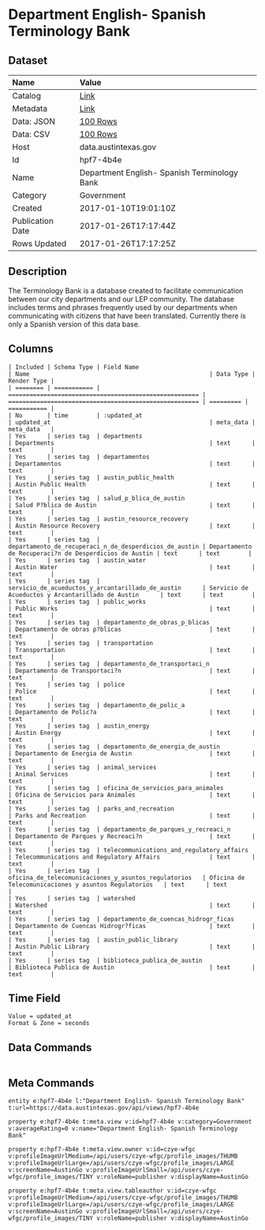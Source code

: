 # Department English- Spanish Terminology Bank

## Dataset

| Name | Value |
| :--- | :---- |
| Catalog | [Link](https://catalog.data.gov/dataset/department-english-spanish-terminology-bank) |
| Metadata | [Link](https://data.austintexas.gov/api/views/hpf7-4b4e) |
| Data: JSON | [100 Rows](https://data.austintexas.gov/api/views/hpf7-4b4e/rows.json?max_rows=100) |
| Data: CSV | [100 Rows](https://data.austintexas.gov/api/views/hpf7-4b4e/rows.csv?max_rows=100) |
| Host | data.austintexas.gov |
| Id | hpf7-4b4e |
| Name | Department English- Spanish Terminology Bank |
| Category | Government |
| Created | 2017-01-10T19:01:10Z |
| Publication Date | 2017-01-26T17:17:44Z |
| Rows Updated | 2017-01-26T17:17:25Z |

## Description

The Terminology Bank is a database created to facilitate communication between our city departments and our LEP community. The database includes terms and phrases frequently used by our departments when communicating with citizens that have been translated. Currently there is only a Spanish version of this data base.

## Columns

```ls
| Included | Schema Type | Field Name                                             | Name                                                   | Data Type | Render Type |
| ======== | =========== | ====================================================== | ====================================================== | ========= | =========== |
| No       | time        | :updated_at                                            | updated_at                                             | meta_data | meta_data   |
| Yes      | series tag  | departments                                            | Departments                                            | text      | text        |
| Yes      | series tag  | departamentos                                          | Departamentos                                          | text      | text        |
| Yes      | series tag  | austin_public_health                                   | Austin Public Health                                   | text      | text        |
| Yes      | series tag  | salud_p_blica_de_austin                                | Salud P?blica de Austin                                | text      | text        |
| Yes      | series tag  | austin_resource_recovery                               | Austin Resource Recovery                               | text      | text        |
| Yes      | series tag  | departamento_de_recuperaci_n_de_desperdicios_de_austin | Departamento de Recuperaci?n de Desperdicios de Austin | text      | text        |
| Yes      | series tag  | austin_water                                           | Austin Water                                           | text      | text        |
| Yes      | series tag  | servicio_de_acueductos_y_arcantarillado_de_austin      | Servicio de Acueductos y Arcantarillado de Austin      | text      | text        |
| Yes      | series tag  | public_works                                           | Public Works                                           | text      | text        |
| Yes      | series tag  | departamento_de_obras_p_blicas                         | Departamento de obras p?blicas                         | text      | text        |
| Yes      | series tag  | transportation                                         | Transportation                                         | text      | text        |
| Yes      | series tag  | departamento_de_transportaci_n                         | Departamento de Transportaci?n                         | text      | text        |
| Yes      | series tag  | police                                                 | Police                                                 | text      | text        |
| Yes      | series tag  | departamento_de_polic_a                                | Departamento de Polic?a                                | text      | text        |
| Yes      | series tag  | austin_energy                                          | Austin Energy                                          | text      | text        |
| Yes      | series tag  | departamento_de_energia_de_austin                      | Departamento de Energia de Austin                      | text      | text        |
| Yes      | series tag  | animal_services                                        | Animal Services                                        | text      | text        |
| Yes      | series tag  | oficina_de_servicios_para_animales                     | Oficina de Servicios para Animales                     | text      | text        |
| Yes      | series tag  | parks_and_recreation                                   | Parks and Recreation                                   | text      | text        |
| Yes      | series tag  | departamento_de_parques_y_recreaci_n                   | Departamento de Parques y Recreaci?n                   | text      | text        |
| Yes      | series tag  | telecommunications_and_regulatory_affairs              | Telecommunications and Regulatory Affairs              | text      | text        |
| Yes      | series tag  | oficina_de_telecomunicaciones_y_asuntos_regulatorios   | Oficina de Telecomunicaciones y asuntos Regulatorios   | text      | text        |
| Yes      | series tag  | watershed                                              | Watershed                                              | text      | text        |
| Yes      | series tag  | departamento_de_cuencas_hidrogr_ficas                  | Departamento de Cuencas Hidrogr?ficas                  | text      | text        |
| Yes      | series tag  | austin_public_library                                  | Austin Public Library                                  | text      | text        |
| Yes      | series tag  | biblioteca_publica_de_austin                           | Biblioteca Publica de Austin                           | text      | text        |
```

## Time Field

```ls
Value = updated_at
Format & Zone = seconds
```

## Data Commands

```ls
```

## Meta Commands

```ls
entity e:hpf7-4b4e l:"Department English- Spanish Terminology Bank" t:url=https://data.austintexas.gov/api/views/hpf7-4b4e

property e:hpf7-4b4e t:meta.view v:id=hpf7-4b4e v:category=Government v:averageRating=0 v:name="Department English- Spanish Terminology Bank"

property e:hpf7-4b4e t:meta.view.owner v:id=czye-wfgc v:profileImageUrlMedium=/api/users/czye-wfgc/profile_images/THUMB v:profileImageUrlLarge=/api/users/czye-wfgc/profile_images/LARGE v:screenName=AustinGo v:profileImageUrlSmall=/api/users/czye-wfgc/profile_images/TINY v:roleName=publisher v:displayName=AustinGo

property e:hpf7-4b4e t:meta.view.tableauthor v:id=czye-wfgc v:profileImageUrlMedium=/api/users/czye-wfgc/profile_images/THUMB v:profileImageUrlLarge=/api/users/czye-wfgc/profile_images/LARGE v:screenName=AustinGo v:profileImageUrlSmall=/api/users/czye-wfgc/profile_images/TINY v:roleName=publisher v:displayName=AustinGo
```